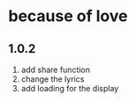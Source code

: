 # because of love 

## 1.0.2
1. add share function
2. change the lyrics
3. add loading for the display

